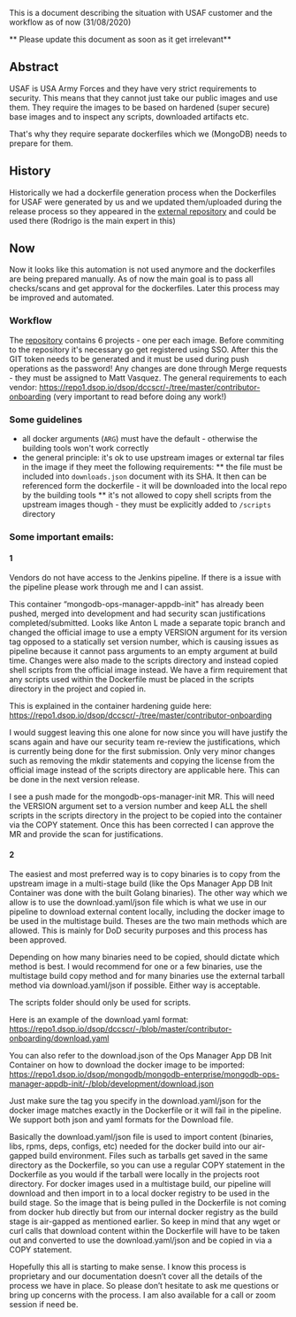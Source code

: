 This is a document describing the situation with USAF customer and the workflow as of now (31/08/2020)

** Please update this document as soon as it get irrelevant**

## Abstract

USAF is USA Army Forces and they have very strict requirements to security. 
This means that they cannot just take our public images and use them. They require the images to be based on
hardened (super secure) base images and to inspect any scripts, downloaded artifacts etc.

That's why they require separate dockerfiles which we (MongoDB) needs to prepare for them.

## History
Historically we had a dockerfile generation process when the Dockerfiles for USAF were generated by us and we updated 
them/uploaded during the release process so they appeared in the [external repository](https://repo1.dsop.io/dsop/mongodb/mongodb-enterprise) and 
could be used there (Rodrigo is the main expert in this)

## Now
Now it looks like this automation is not used anymore and the dockerfiles are being prepared manually.
As of now the main goal is to pass all checks/scans and get approval for the dockerfiles.
Later this process may be improved and automated.

### Workflow
The [repository](https://repo1.dsop.io/dsop/mongodb/mongodb-enterprise) contains 6 projects - one per each image.
Before commiting to the repository it's necessary go get registered using SSO.
After this the GIT token needs to be generated and it must be used during push operations as the password!
Any changes are done through Merge requests - they must be assigned to Matt Vasquez.
The general requirements to each vendor: https://repo1.dsop.io/dsop/dccscr/-/tree/master/contributor-onboarding
(very important to read before doing any work!)

### Some guidelines
* all docker arguments (`ARG`) must have the default - otherwise the building tools won't work correctly
* the general principle: it's ok to use upstream images or external tar files in the image if they meet the following requirements:
** the file must be included into `downloads.json` document with its SHA. It then can be referenced form the dockerfile - it 
will be downloaded into the local repo by the building tools
** it's not allowed to copy shell scripts from the upstream images though - they must be explicitly added to `/scripts` 
directory 

### Some important emails:

#### 1
Vendors do not have access to the Jenkins pipeline. If there is a issue with the pipeline please work through me and I can assist.

This container “mongodb-ops-manager-appdb-init" has already been pushed, merged into development and had security scan justifications completed/submitted. Looks like Anton L made a separate topic branch and changed the official image to use a empty VERSION argument for its version tag opposed to a statically set version number, which is causing issues as pipeline because it cannot pass arguments to an empty argument at build time. Changes were also made to the scripts directory and instead copied shell scripts from the official image instead. We have a firm requirement that any scripts used within the Dockerfile must be placed in the scripts directory in the project and copied in.

This is explained in the container hardening guide here:
https://repo1.dsop.io/dsop/dccscr/-/tree/master/contributor-onboarding

I would suggest leaving this one alone for now since you will have justify the scans again and have our security team re-review the justifications, which is currently being done for the first submission. Only very minor changes such as removing the mkdir statements and copying the license from the official image instead of the scripts directory are applicable here. This can be done in the next version release.

I see a push made for the mongodb-ops-manager-init MR. This will need the VERSION argument set to a version number and keep ALL the shell scripts in the scripts directory in the project to be copied into the container via the COPY statement. Once this has been corrected I can approve the MR and provide the scan for justifications.

#### 2

The easiest and most preferred way is to copy binaries is to copy from the upstream image in a multi-stage build (like the Ops Manager App DB Init Container was done with the built Golang binaries). The other way which we allow is to use the download.yaml/json file which is what we use in our pipeline to download external content locally, including the docker image to be used in the multistage build. Theses are the two main methods which are allowed. This is mainly for DoD security purposes and this process has been approved.

 

Depending on how many binaries need to be copied, should dictate which method is best. I would recommend for one or a few binaries, use the multistage build copy method and for many binaries use the external tarball method via download.yaml/json if possible. Either way is acceptable.

The scripts folder should only be used for scripts.

Here is an example of the download.yaml format:
https://repo1.dsop.io/dsop/dccscr/-/blob/master/contributor-onboarding/download.yaml

You can also refer to the download.json of the Ops Manager App DB Init Container on how to download the docker image to be imported:
https://repo1.dsop.io/dsop/mongodb/mongodb-enterprise/mongodb-ops-manager-appdb-init/-/blob/development/download.json

Just make sure the tag you specify in the download.yaml/json for the docker image matches exactly in the Dockerfile or it will fail in the pipeline. We support both json and yaml formats for the Download file.

Basically the download.yaml/json file is used to import content (binaries, libs, rpms, deps, configs, etc) needed for the docker build into our air-gapped build environment. Files such as tarballs get saved in the same directory as the Dockerfile, so you can use a regular COPY statement in the Dockerfile as you would if the tarball were locally in the projects root directory. For docker images used in a multistage build, our pipeline will download and then import in to a local docker registry to be used in the build stage. So the image that is being pulled in the Dockerfile is not coming from docker hub directly but from our internal docker registry as the build stage is air-gapped as mentioned earlier. So keep in mind that any wget or curl calls that download content within the Dockerfile will have to be taken out and converted to use the download.yaml/json and be copied in via a COPY statement.

Hopefully this all is starting to make sense. I know this process is proprietary and our documentation doesn’t cover all the details of the process we have in place. So please don’t hesitate to ask me questions or bring up concerns with the process. I am also available for a call or zoom session if need be.
